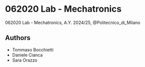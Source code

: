 # 062020 Lab - Mechatronics

062020 Lab - Mechatronics, A.Y. 2024/25, @Politecnico_di_Milano

## Authors
- Tommaso Bocchietti
- Daniele Cianca
- Sara Orazzo
